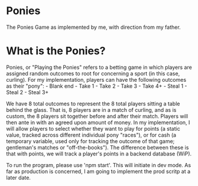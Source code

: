 # Ponies
The Ponies Game as implemented by me, with direction from my father.

# What is the Ponies?
Ponies, or "Playing the Ponies" refers to a betting game in which players are assigned random outcomes to root for concerning a sport (in this case, curling). For my implementation, players can have the following outcomes as their "pony":
    - Blank end
    - Take 1
    - Take 2
    - Take 3
    - Take 4+
    - Steal 1
    - Steal 2
    - Steal 3+

We have 8 total outcomes to represent the 8 total players sitting a table behind the glass. That is, 8 players are in a match of curling, and as is custom, the 8 players sit together before and after their match.
Players will then ante in with an agreed upon amount of money. In my implementation, I will allow players to select whether they want to play for points (a static value, tracked across different individual pony "races"), or for cash (a temporary variable, used only for tracking the outcome of that game; gentleman's matches or "off-the-books"). The difference between these is that with points, we will track a player's points in a backend database (WiP). 

To run the program, please use 'npm start'. This will initiate in dev mode. As far as production is concerned, I am going to implement the prod scritp at a later date.
